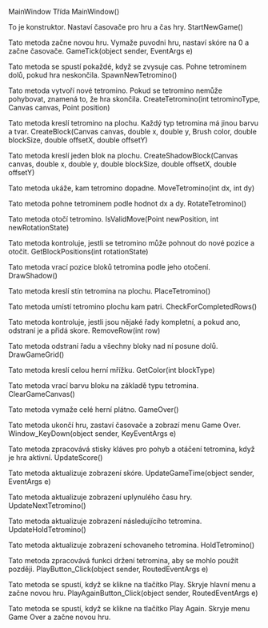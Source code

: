 MainWindow Třída
MainWindow()

To je konstruktor. Nastaví časovače pro hru a čas hry. 
StartNewGame()

Tato metoda začne novou hru. Vymaže puvodni hru, nastaví skóre na 0 a začne časovače. 
GameTick(object sender, EventArgs e)

Tato metoda se spustí pokaždé, když se zvysuje cas. Pohne tetrominem dolů, pokud hra neskončila.
SpawnNewTetromino()

Tato metoda vytvoří nové tetromino. Pokud se tetromino nemůže pohybovat, znamená to, že hra skončila.
CreateTetromino(int tetrominoType, Canvas canvas, Point position)

Tato metoda kreslí tetromino na plochu. Každý typ tetromina má jinou barvu a tvar.
CreateBlock(Canvas canvas, double x, double y, Brush color, double blockSize, double offsetX, double offsetY)

Tato metoda kreslí jeden blok na plochu.
CreateShadowBlock(Canvas canvas, double x, double y, double blockSize, double offsetX, double offsetY)

Tato metoda ukáže, kam tetromino dopadne.
MoveTetromino(int dx, int dy)

Tato metoda pohne tetrominem podle hodnot dx a dy.
RotateTetromino()

Tato metoda otočí tetromino.
IsValidMove(Point newPosition, int newRotationState)

Tato metoda kontroluje, jestli se tetromino může pohnout do nové pozice a otočit.
GetBlockPositions(int rotationState)

Tato metoda vrací pozice bloků tetromina podle jeho otočení.
DrawShadow()

Tato metoda kreslí stín tetromina na plochu.
PlaceTetromino()

Tato metoda umístí tetromino plochu kam patri.
CheckForCompletedRows()

Tato metoda kontroluje, jestli jsou nějaké řady kompletní, a pokud ano, odstraní je a přidá skore.
RemoveRow(int row)

Tato metoda odstraní řadu a všechny bloky nad ní posune dolů.
DrawGameGrid()

Tato metoda kreslí celou herní mřížku.
GetColor(int blockType)

Tato metoda vrací barvu bloku na základě typu tetromina.
ClearGameCanvas()

Tato metoda vymaže celé herní plátno.
GameOver()

Tato metoda ukončí hru, zastaví časovače a zobrazí menu Game Over.
Window_KeyDown(object sender, KeyEventArgs e)

Tato metoda zpracovává stisky kláves pro pohyb a otáčení tetromina, když je hra aktivní.
UpdateScore()

Tato metoda aktualizuje zobrazení skóre.
UpdateGameTime(object sender, EventArgs e)

Tato metoda aktualizuje zobrazení uplynulého času hry.
UpdateNextTetromino()

Tato metoda aktualizuje zobrazení následujícího tetromina.
UpdateHoldTetromino()

Tato metoda aktualizuje zobrazení schovaneho tetromina.
HoldTetromino()

Tato metoda zpracovává funkci držení tetromina, aby se mohlo použít později.
PlayButton_Click(object sender, RoutedEventArgs e)

Tato metoda se spustí, když se klikne na tlačítko Play. Skryje hlavní menu a začne novou hru.
PlayAgainButton_Click(object sender, RoutedEventArgs e)

Tato metoda se spustí, když se klikne na tlačítko Play Again. Skryje menu Game Over a začne novou hru.
